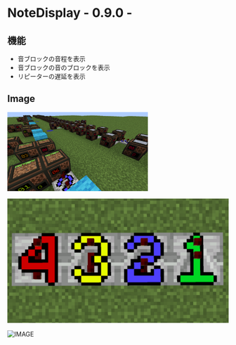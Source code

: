 # NoteDisplay - 0.9.0 -

## 機能
- 音ブロックの音程を表示
- 音ブロックの音のブロックを表示
- リピーターの遅延を表示

## Image
<img width="320px" src="https://raw.githubusercontent.com/memerily/ResourcePacks/main/NoteDisplay/README.Image/2024-01-14_00.29.10.png">

![IMAGE](https://raw.githubusercontent.com/memerily/ResourcePacks/main/NoteDisplay/README.Image/2024-01-14_00.29.35.png)

![IMAGE](https://raw.githubusercontent.com/memerily/ResourcePacks/main/NoteDisplay/README.Image/2024-01-14_00.29.06.png)

